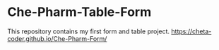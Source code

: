 # Che-Pharm-Table-Form
This repository contains my first form and table project.
https://cheta-coder.github.io/Che-Pharm-Form/
